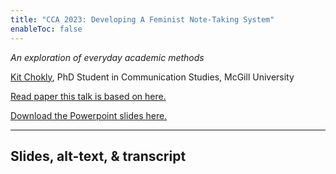 ```yaml
---
title: "CCA 2023: Developing A Feminist Note-Taking System"
enableToc: false
---
```


*An exploration of everyday academic methods*

[Kit Chokly](https://kitchokly.com), PhD Student in Communication Studies, McGill University

[Read paper this talk is based on here.](Introduction.md)

[Download the Powerpoint slides here.]()

---

## Slides, alt-text, & transcript
